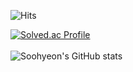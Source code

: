 
![Hits](https://hits.seeyoufarm.com/api/count/incr/badge.svg?url=https%3A%2F%2Fgithub.com%2Fkim-soohyeon&count_bg=%23FFDAC7&title_bg=%23FFADAD&icon=&icon_color=%23E7E7E7&title=hits&edge_flat=false)

[![Solved.ac Profile](http://mazassumnida.wtf/api/v2/generate_badge?boj=sbemjr1)](https://solved.ac/sbemjr1/)
<br></br>
![Soohyeon's GitHub stats](https://github-readme-stats.vercel.app/api?username=sbemjr1_icons=true&theme=radical)
